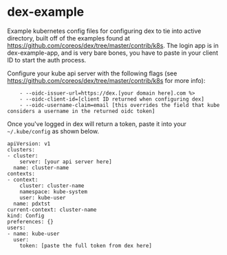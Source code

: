 # dex-example
Example kubernetes config files for configuring dex to tie into active directory, built off of the examples found at https://github.com/coreos/dex/tree/master/contrib/k8s. The login app is in dex-example-app, and is very bare bones, you have to paste in your client ID to start the auth process.

Configure your kube api server with the following flags (see https://github.com/coreos/dex/tree/master/contrib/k8s for more info):

```
    - --oidc-issuer-url=https://dex.[your domain here].com %>
    - --oidc-client-id=[client ID returned when configuring dex]
    - --oidc-username-claim=email [this overrides the field that kube considers a username in the returned oidc token]
```

Once you've logged in dex will return a token, paste it into your `~/.kube/config` as shown below.

```
apiVersion: v1
clusters:
- cluster:
    server: [your api server here]
  name: cluster-name
contexts:
- context:
    cluster: cluster-name
    namespace: kube-system
    user: kube-user
  name: pdxtst
current-context: cluster-name
kind: Config
preferences: {}
users:
- name: kube-user
  user:
    token: [paste the full token from dex here]
```
